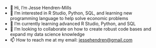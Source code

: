 - 👋 Hi, I’m Jesse Hendren-Mills
- 👀 I’m interested in R Studio, Python, SQL, and learning new programming language to help solve economic problems
- 🌱 I’m currently learning advanced R Studio, Python, and SQL 
- 💞️ I’m looking to collaborate on how to create robust code bases and expand my data science knowledge 
- 📫 How to reach me at my email: jessehendren@gmail.com

<!---
hendreje/hendreje is a ✨ special ✨ repository because its `README.md` (this file) appears on your GitHub profile.
You can click the Preview link to take a look at your changes.
--->
